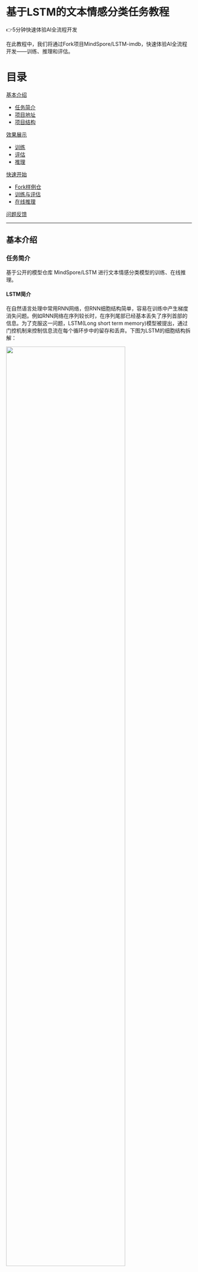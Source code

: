 # 基于LSTM的文本情感分类任务教程

👉5分钟快速体验AI全流程开发

在此教程中，我们将通过Fork项目MindSpore/LSTM-imdb，快速体验AI全流程开发——训练、推理和评估。

# 目录  
[基本介绍](#基本介绍)  

- [任务简介](#任务简介)
- [项目地址](#项目地址)
- [项目结构](#项目结构)

[效果展示](#效果展示)

- [训练](#训练)
- [评估](#评估)
- [推理](#推理)

[快速开始](#快速开始)

- [Fork样例仓](#复制)
- [训练与评估](#训练与评估)
- [在线推理](#在线推理)

[问题反馈](#问题反馈)


***
<a name="基本介绍"></a>

## 基本介绍

<a name="任务简介"></a>

### 任务简介

基于公开的模型仓库 MindSpore/LSTM 进行文本情感分类模型的训练、在线推理。

#### LSTM简介
在自然语言处理中常用RNN网络，但RNN细胞结构简单，容易在训练中产生梯度消失问题。例如RNN网络在序列较长时，在序列尾部已经基本丢失了序列首部的信息。为了克服这一问题，LSTM(Long short term memory)模型被提出，通过门控机制来控制信息流在每个循环步中的留存和丢弃。下图为LSTM的细胞结构拆解：

<img src="https://obs-xihe-beijing4.obs.cn-north-4.myhuaweicloud.com/xihe-img/projects/quick_start/lstm/lstm-model.PNG" width="80%">

#### 数据集简介
使用的数据集是情感分类的经典数据集 [IMDB](https://www.imdb.com/) ，数据集对评论进行二分类划分，分为Positive和Negative两类。IMDB数据集提供了25,000条电影评论用于训练，25,000条电影评论用于测试。下面为其样例：

| Review                                                       | Label    |
| ------------------------------------------------------------ | -------- |
| “Quitting” may be as much about exiting a pre-ordained identity as about drug withdrawal. As a rural guy coming to Beijing, class and success must have struck this young artist face on as an appeal to separate from his roots and far surpass his peasant parents’ acting success. Troubles arise, however, when the new man is too new, when it demands too big a departure from family, history, nature, and personal identity. The ensuing splits, and confusion between the imaginary and the real and the dissonance between the ordinary and the heroic are the stuff of a gut check on the one hand or a complete escape from self on the other. | Negative |
| This movie is amazing because the fact that the real people portray themselves and their real life experience and do such a good job it’s like they’re almost living the past over again. Jia Hongsheng plays himself an actor who quit everything except music and drugs struggling with depression and searching for the meaning of life while being angry at everyone especially the people who care for him most. | Positive |

<a name="项目地址"></a>
### 项目地址
- 项目仓库： [MindSpore/LSTM-imdb](https://xihe.mindspore.cn/projects/MindSpore/LSTM)
- 模型仓库： [MindSpore/LSTM_model](https://xihe.mindspore.cn/models/MindSpore/LSTM_model)
- 数据集仓库： [drizzlezyk/imdb_dataset](https://xihe.mindspore.cn/datasets/MindSpore/imdb)

<a name="项目结构"></a>
### 项目结构

项目的目录分为两个部分：推理（inference）和训练（train），推理可视化相关的代码放在inference文件夹下，训练相关的代码放在train文件夹下。

```python
 ├── inference    # 推理可视化相关代码目录
 │  ├── app.py    # 推理核心启动文件
 │  └── pip-requirements.txt    # 推理可视化相关依赖文件
 └── train    # 在线训练相关代码目录
   ├── pip-requirements.txt  # 训练代码所需要的package依赖声明文件
   ├── lstm_aim_cust.py  # 自定义Aim训练代码 
   └── train.py       # 神经网络训练代码
```



***
<a name="效果展示"></a>

## 效果展示

<a name="训练"></a>
### 训练

   <img src="https://obs-xihe-beijing4.obs.cn-north-4.myhuaweicloud.com/xihe-img/projects/quick_start/resnet50/train_info.PNG" width="70%">

<a name="评估"></a>

### 评估

<img src="https://obs-xihe-beijing4.obs.cn-north-4.myhuaweicloud.com/xihe-img/projects/quick_start/resnet50/aim_metrics.png" width="70%">

<a name="推理"></a>

### 推理

 <img src="https://obs-xihe-beijing4.obs.cn-north-4.myhuaweicloud.com/xihe-img/projects/quick_start/lstm/gradio-positive.PNG" width="70%">




***
<a name="快速开始"></a>
## 快速开始

<a name="复制"></a>
### Fork样例仓

1. 在项目搜索页中，搜索样例仓 **MindSpore/LSTM**

2. 点击“**Fork**”


<a name="训练与评估"></a>
### 训练与评估

创建训练后，就可以通过普通日志和可视化日志观察训练动态。

1. 选择“**训练**”页签，点击“**创建训练实例**”，在线填写表单，首先填写训练名称，选择对应的代码目录、启动文件。

   <img src="https://obs-xihe-beijing4.obs.cn-north-4.myhuaweicloud.com/xihe-img/projects/quick_start/lstm/train_form01.PNG" width="70%">

2. 输入模型、数据集、输出路径等超参数指定：
- 在表单中指定使用的预训练模型文件存放路径（文件存放在昇思大模型平台的模型模块下）
- 在表单中指定使用的数据集文件存放路径（文件存放在昇思大模型平台的数据集模块下）
- 训练的输出结果统一指定超参数名：output_path，需要在代码的argparse模块声明

   <img src="https://obs-xihe-beijing4.obs.cn-north-4.myhuaweicloud.com/xihe-img/projects/quick_start/lstm/train_form02.PNG" width="70%">

3. 点击创建训练，注意一个仓库同时只能有一个运行中的训练实例，且训练实例最多只能5个

4. 查看训练列表：将鼠标放置于“**训练**”栏上，点击训练下拉框中的“**训练列表**”即可。
  
   <img src="https://obs-xihe-beijing4.obs.cn-north-4.myhuaweicloud.com/xihe-img/projects/quick_start/lstm/lstm-train-list.PNG" width="70%"> 
   
5. 查看训练日志：点击训练名称，即可进入该训练的详情页面

   <img src="https://obs-xihe-beijing4.obs.cn-north-4.myhuaweicloud.com/xihe-img/projects/quick_start/resnet50/train_info.PNG" width="70%">
- 所有输出到超参数output_path的文件都在tar.gz文件中。

6. 自定义评估：
   
   如需要使用自定义评估，在创建训练实例时请将自定义评估按钮打开：

   <img src="https://obs-xihe-beijing4.obs.cn-north-4.myhuaweicloud.com/xihe-img/projects/quick_start/resnet50/aim.PNG" width="70%">

   在训练表单选择启动文件时选择 lstm_aim_cust.py
   
   注意：如果需要修改评估代码，请确保代码中超参数有**aim_repo**.


7. 训练结束后，点击开始评估按钮，等待加载完成后，即可查看评估结果。
  
   注：评估过程中按钮不可用，自定义评估方式等待时间会较长，请您耐心等待。

8. 查看报告

   评估完成后，我们可以查看生成的报告，包括代码中跟踪的变量：
   损失值的变化图如下：

   <img src="https://obs-xihe-beijing4.obs.cn-north-4.myhuaweicloud.com/xihe-img/projects/quick_start/resnet50/aim_loss.png" width="70%">

   综合查看多个metics的变化趋势可以点击metrics，然后添加想查看的metrics后点击Search：

   <img src=" https://obs-xihe-beijing4.obs.cn-north-4.myhuaweicloud.com/xihe-img/projects/quick_start/resnet50/aim_metrics.png" width="70%">
   


<a name="在线推理"></a>
### 在线推理

本仓的推理模块是将训练好的模型迁移到实时的文本分类任务中，可以将某段文本预测为Positive/Negative


<a name="具体操作"></a>
#### 具体操作

1. 选择“**推理**”页签，点击“**启动**”按钮

2. 等待2分钟左右，会出现推理可视化界面，将需要预测的文字输入到文本框中即可进行预测。

    <img src="https://obs-xihe-beijing4.obs.cn-north-4.myhuaweicloud.com/xihe-img/projects/quick_start/lstm/gradio-lstm.PNG" width="70%">


3. LSTM情感分类效果展示：

    <img src="https://obs-xihe-beijing4.obs.cn-north-4.myhuaweicloud.com/xihe-img/projects/quick_start/lstm/gradio-positive.PNG" width="70%">



***
<a name="问题反馈"></a>
## 问题反馈

您如果按照教程在操作过程中出现任何问题，请您随时在我们的官网仓提issue，我们会及时回复您。如果您有任何建议，也可以添加官方助手小猫子（微信号：mindspore0328），我们非常欢迎您的宝贵建议，如被采纳，会收到MindSpore官方精美礼品哦！
